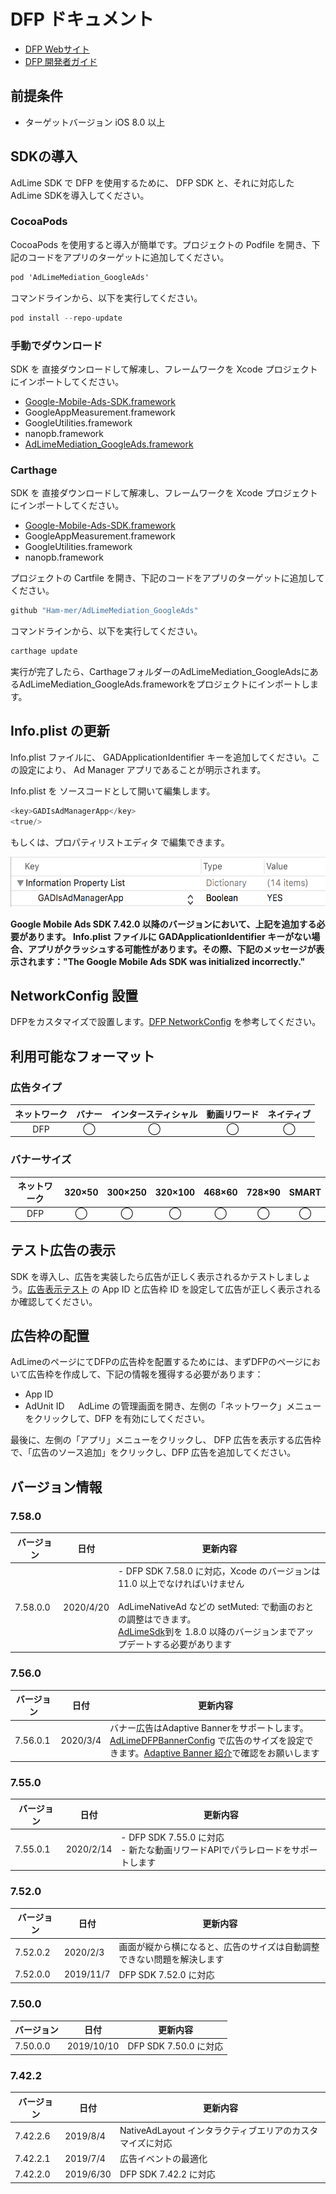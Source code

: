 # DFP ドキュメント
- [DFP Webサイト](https://developers.google.com/ad-manager/)
- [DFP 開発者ガイド](https://developers.google.com/ad-manager/mobile-ads-sdk/ios/quick-start)

## 前提条件
- ターゲットバージョン iOS 8.0 以上

## SDKの導入
AdLime SDK で DFP を使用するために、 DFP SDK と、それに対応した AdLime SDKを導入してください。

### CocoaPods

CocoaPods を使用すると導入が簡単です。プロジェクトの Podfile を開き、下記のコードをアプリのターゲットに追加してください。
```objectivec
pod 'AdLimeMediation_GoogleAds'
```

コマンドラインから、以下を実行してください。
```objectivec
pod install --repo-update
```

### 手動でダウンロード
SDK を 直接ダウンロードして解凍し、フレームワークを Xcode プロジェクトにインポートしてください。
- [Google-Mobile-Ads-SDK.framework](https://developers.google.com/ad-manager/mobile-ads-sdk/ios/download)
- GoogleAppMeasurement.framework
- GoogleUtilities.framework
- nanopb.framework
- [AdLimeMediation_GoogleAds.framework](https://github.com/Ham-mer/AdLime-iOS-Pub/raw/master/DownloadZip/AdLimeMediation_GoogleAds/7.58.0.0.zip)

### Carthage
SDK を 直接ダウンロードして解凍し、フレームワークを Xcode プロジェクトにインポートしてください。
- [Google-Mobile-Ads-SDK.framework](https://developers.google.cn/admob/ios/download)
- GoogleAppMeasurement.framework
- GoogleUtilities.framework
- nanopb.framework

プロジェクトの Cartfile を開き、下記のコードをアプリのターゲットに追加してください。
```objectivec
github "Ham-mer/AdLimeMediation_GoogleAds"
```

コマンドラインから、以下を実行してください。
```objectivec
carthage update
```

実行が完了したら、CarthageフォルダーのAdLimeMediation_GoogleAdsにあるAdLimeMediation_GoogleAds.frameworkをプロジェクトにインポートします。

## Info.plist の更新

Info.plist ファイルに、 GADApplicationIdentifier キーを追加してください。この設定により、 Ad Manager アプリであることが明示されます。

Info.plist を ソースコードとして開いて編集します。
```objectivec
<key>GADIsAdManagerApp</key>
<true/>
```

もしくは、プロパティリストエディタ で編集できます。

<img src="./../images/ios/mediation_dfp_app_id_plist.png" height="80"/>

**Google Mobile Ads SDK 7.42.0 以降のバージョンにおいて、上記を追加する必要があります。 Info.plist ファイルに GADApplicationIdentifier キーがない場合、アプリがクラッシュする可能性があります。その際、下記のメッセージが表示されます："The Google Mobile Ads SDK was initialized incorrectly."**

## NetworkConfig 設置
DFPをカスタマイズで設置します。[DFP NetworkConfig](./mediation/config/networkconfig_dfp.md) を参考してください。

## 利用可能なフォーマット

### 広告タイプ
|ネットワーク|バナー |インタースティシャル |動画リワード |ネイティブ  |
|:-----:|:----:|:----------:|:------:|:----:|
|DFP  |◯     | ◯          |◯       |◯     |

### バナーサイズ
|ネットワーク  |320×50  |300×250   |320×100  |468×60  |728×90  |SMART    |
|:-------:|:------:|:--------:|:-------:|:------:|:------:|:-------:|
|DFP    |◯       |◯         |◯        |◯       |◯       |◯        |

## テスト広告の表示
SDK を導入し、広告を実装したら広告が正しく表示されるかテストしましょう。[広告表示テスト](./test.md#DFP) の App ID と広告枠 ID を設定して広告が正しく表示されるか確認してください。

## 広告枠の配置
AdLimeのページにてDFPの広告枠を配置するためには、まずDFPのページにおいて広告枠を作成して、下記の情報を獲得する必要があります：  
- App ID  
- AdUnit ID
　
AdLime の管理画面を開き、左側の「ネットワーク」メニューをクリックして、DFP を有効にしてください。

最後に、左側の「アプリ」メニューをクリックし、 DFP 広告を表示する広告枠で、「広告のソース追加」をクリックし、DFP 広告を追加してください。

## バージョン情報

### 7.58.0
| バージョン        | 日付       | 更新内容                           |
|-----------------|------------|----------------------------------|
| 7.58.0.0        |2020/4/20   |- DFP SDK 7.58.0 に対応，Xcode のバージョンは 11.0 以上でなければいけません<br><br>AdLimeNativeAd などの setMuted: で動画のおとの調整はできます。<br>[AdLimeSdk](./init.md)到を 1.8.0 以降のバージョンまでアップデートする必要があります|

### 7.56.0
| バージョン        | 日付       | 更新内容                           |
|-----------------|------------|----------------------------------|
| 7.56.0.1        |2020/3/4    |バナー広告はAdaptive Bannerをサポートします。[AdLimeDFPBannerConfig](./mediation/config/networkconfig_dfp.md) で広告のサイズを設定できます。[Adaptive Banner 紹介](https://developers.google.com/ad-manager/mobile-ads-sdk/ios/banner/adaptive)で確認をお願いします|

### 7.55.0
| バージョン        | 日付       | 更新内容                           |
|-----------------|------------|----------------------------------|
|7.55.0.1         |2020/2/14   |- DFP SDK 7.55.0 に対応<br>- 新たな動画リワードAPIでパラレロードをサポートします |

### 7.52.0
| バージョン        | 日付       | 更新内容                           |
|-----------------|------------|----------------------------------|
|7.52.0.2         |2020/2/3    |画面が縦から横になると、広告のサイズは自動調整できない問題を解決します |
|7.52.0.0         |2019/11/7   |DFP SDK 7.52.0 に対応 |

### 7.50.0
| バージョン        | 日付       | 更新内容                           |
|-----------------|------------|----------------------------------|
|7.50.0.0         |2019/10/10  |DFP SDK 7.50.0 に対応  |

### 7.42.2
| バージョン        | 日付       | 更新内容                           |
|-----------------|------------|----------------------------------|
|7.42.2.6         |2019/8/4    |NativeAdLayout インタラクティブエリアのカスタマイズに対応 |
|7.42.2.1         |2019/7/4    |広告イベントの最適化 |
|7.42.2.0         |2019/6/30   |DFP SDK 7.42.2 に対応 |
